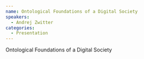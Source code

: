 ```yaml
--- 
name: Ontological Foundations of a Digital Society 
speakers: 
  - Andrej Zwitter 
categories:
  - Presentation
---
```


Ontological Foundations of a Digital Society